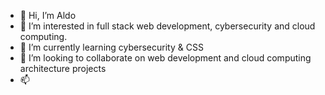 - 👋 Hi, I’m Aldo
- 👀 I’m interested in full stack web development, cybersecurity and cloud computing.
- 🌱 I’m currently learning cybersecurity & CSS
- 💞️ I’m looking to collaborate on web development and cloud computing architecture projects
- 📫 

<!---
santi4o/santi4o is a ✨ special ✨ repository because its `README.md` (this file) appears on your GitHub profile.
You can click the Preview link to take a look at your changes.
--->

